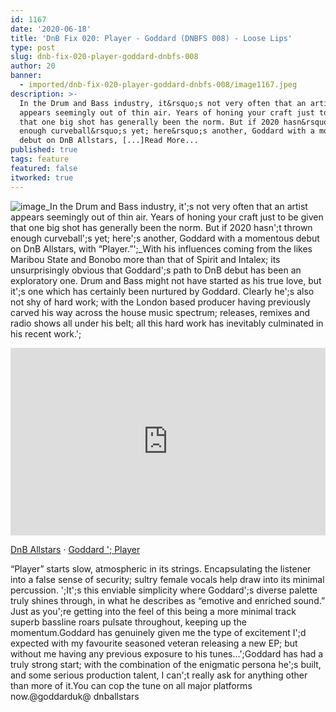 ```yaml
---
id: 1167
date: '2020-06-18'
title: 'DnB Fix 020: Player - Goddard (DNBFS 008) - Loose Lips'
type: post
slug: dnb-fix-020-player-goddard-dnbfs-008
author: 20
banner:
  - imported/dnb-fix-020-player-goddard-dnbfs-008/image1167.jpeg
description: >-
  In the Drum and Bass industry, it&rsquo;s not very often that an artist
  appears seemingly out of thin air. Years of honing your craft just to be given
  that one big shot has generally been the norm. But if 2020 hasn&rsquo;t thrown
  enough curveball&rsquo;s yet; here&rsquo;s another, Goddard with a momentous
  debut on DnB Allstars, [...]Read More...
published: true
tags: feature
featured: false
itworked: true
---
```

![image](../imported/dnb-fix-020-player-goddard-dnbfs-008/image1167.jpeg)_In the Drum and Bass industry, it';s not very often that an artist appears seemingly out of thin air. Years of honing your craft just to be given that one big shot has generally been the norm. But if 2020 hasn';t thrown enough curveball';s yet; here';s another, Goddard with a momentous debut on DnB Allstars, with “Player.”';_With his influences coming from the likes Maribou State and Bonobo more than that of Spirit and Intalex; its unsurprisingly obvious that Goddard';s path to DnB debut has been an exploratory one. Drum and Bass might not have started as his true love, but it';s one which has certainly been nurtured by Goddard. Clearly he';s also not shy of hard work; with the London based producer having previously carved his way across the house music spectrum; releases, remixes and radio shows all under his belt; all this hard work has inevitably culminated in his recent work.';

<iframe width='100%' height='300' scrolling='no' frameborder='no' allow='autoplay' src='https://w.soundcloud.com/player/?url=https%3A//api.soundcloud.com/tracks/836691322&color=%23ff5500&auto_play=false&hide_related=false&show_comments=true&show_user=true&show_reposts=false&show_teaser=true'></iframe>

[DnB Allstars](https://soundcloud.com/dnballstars "DnB Allstars") · [Goddard '; Player](https://soundcloud.com/dnballstars/goddard-player "Goddard - Player")

“Player” starts slow, atmospheric in its strings. Encapsulating the listener into a false sense of security; sultry female vocals help draw into its minimal percussion. ';It';s this enviable simplicity where Goddard';s diverse palette truly shines through, in what he describes as “emotive and enriched sound.” Just as you';re getting into the feel of this being a more minimal track superb bassline roars pulsate throughout, keeping up the momentum.Goddard has genuinely given me the type of excitement I';d expected with my favourite seasoned veteran releasing a new EP; but without me having any previous exposure to his tunes…';Goddard has had a truly strong start; with the combination of the enigmatic persona he';s built, and some serious production talent, I can';t really ask for anything other than more of it.You can cop the tune on all major platforms now.@goddarduk@ dnballstars